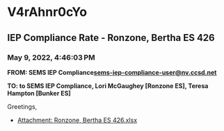 # V4rAhnr0cYo
## IEP Compliance Rate - Ronzone, Bertha ES 426
### May 9, 2022, 4:46:03 PM
**FROM: SEMS IEP Compliance<sems-iep-compliance-user@nv.ccsd.net>**

**TO: to SEMS IEP Compliance, Lori McGaughey [Ronzone ES], Teresa Hampton [Bunker ES]**


Greetings,  





* [Attachment: Ronzone, Bertha ES 426.xlsx](V4rAhnr0cYo-attachment-1.xlsx)
